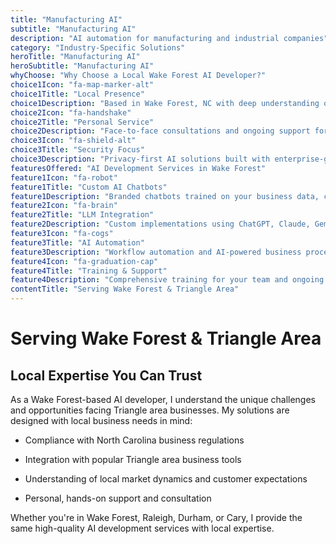 ```yaml
---
title: "Manufacturing AI"
subtitle: "Manufacturing AI"
description: "AI automation for manufacturing and industrial companies"
category: "Industry-Specific Solutions"
heroTitle: "Manufacturing AI"
heroSubtitle: "Manufacturing AI"
whyChoose: "Why Choose a Local Wake Forest AI Developer?"
choice1Icon: "fa-map-marker-alt"
choice1Title: "Local Presence"
choice1Description: "Based in Wake Forest, NC with deep understanding of Triangle area business needs and regulations"
choice2Icon: "fa-handshake"
choice2Title: "Personal Service"
choice2Description: "Face-to-face consultations and ongoing support for Wake Forest and surrounding communities"
choice3Icon: "fa-shield-alt"
choice3Title: "Security Focus"
choice3Description: "Privacy-first AI solutions built with enterprise-grade security for sensitive business data"
featuresOffered: "AI Development Services in Wake Forest"
feature1Icon: "fa-robot"
feature1Title: "Custom AI Chatbots"
feature1Description: "Branded chatbots trained on your business data, customer interactions, and brand voice. Perfect for 24/7 customer support and lead qualification."
feature2Icon: "fa-brain"
feature2Title: "LLM Integration"
feature2Description: "Custom implementations using ChatGPT, Claude, Gemini, and Mistral. Secure, scalable solutions tailored to your specific use cases."
feature3Icon: "fa-cogs"
feature3Title: "AI Automation"
feature3Description: "Workflow automation and AI-powered business processes. Integrate with your existing tools and systems for maximum efficiency."
feature4Icon: "fa-graduation-cap"
feature4Title: "Training & Support"
feature4Description: "Comprehensive training for your team and ongoing support to ensure successful AI implementation and adoption."
contentTitle: "Serving Wake Forest & Triangle Area"
---
```


# Serving Wake Forest & Triangle Area

## Local Expertise You Can Trust

As a Wake Forest-based AI developer, I understand the unique challenges and opportunities facing Triangle area businesses. My solutions are designed with local business needs in mind:

- Compliance with North Carolina business regulations

- Integration with popular Triangle area business tools

- Understanding of local market dynamics and customer expectations

- Personal, hands-on support and consultation

Whether you're in Wake Forest, Raleigh, Durham, or Cary, I provide the same high-quality AI development services with local expertise.
